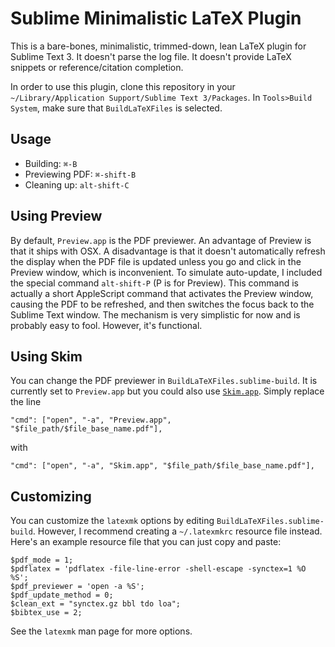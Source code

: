 # Sublime Minimalistic LaTeX Plugin

This is a bare-bones, minimalistic, trimmed-down, lean LaTeX plugin for Sublime Text 3. It doesn't parse the log file. It doesn't provide LaTeX snippets or reference/citation completion.

In order to use this plugin, clone this repository in your `~/Library/Application Support/Sublime Text 3/Packages`. In `Tools>Build System`, make sure that `BuildLaTeXFiles` is selected.

## Usage

* Building: `⌘-B`
* Previewing PDF: `⌘-shift-B`
* Cleaning up: `alt-shift-C`

## Using Preview

By default, `Preview.app` is the PDF previewer. An advantage of Preview is that it ships with OSX. A disadvantage is that it doesn't automatically refresh the display when the PDF file is updated unless you go and click in the Preview window, which is inconvenient. To simulate auto-update, I included the special command `alt-shift-P` (P is for Preview). This command is actually a short AppleScript command that activates the Preview window, causing the PDF to be refreshed, and then switches the focus back to the Sublime Text window. The mechanism is very simplistic for now and is probably easy to fool. However, it's functional.

## Using Skim

You can change the PDF previewer in `BuildLaTeXFiles.sublime-build`. It is currently set to `Preview.app` but you could also use [`Skim.app`](http://skim-app.sourceforge.net). Simply replace the line

    "cmd": ["open", "-a", "Preview.app", "$file_path/$file_base_name.pdf"],

with

    "cmd": ["open", "-a", "Skim.app", "$file_path/$file_base_name.pdf"],

## Customizing

You can customize the `latexmk` options by editing `BuildLaTeXFiles.sublime-build`. However, I recommend creating a `~/.latexmkrc` resource file instead. Here's an example resource file that you can just copy and paste:

````
$pdf_mode = 1;
$pdflatex = 'pdflatex -file-line-error -shell-escape -synctex=1 %O %S';
$pdf_previewer = 'open -a %S';
$pdf_update_method = 0;
$clean_ext = "synctex.gz bbl tdo loa";
$bibtex_use = 2;
````

See the `latexmk` man page for more options.
